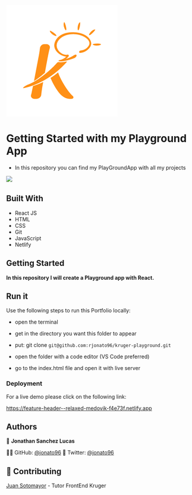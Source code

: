 <img src='src/assets/kruger.png'>

# Getting Started with my Playground App

- In this repository you can find my PlayGroundApp with all my projects

<img src='src/assets/mock.jpg'>

## Built With

- React JS 
- HTML
- CSS
- Git
- JavaScript
- Netlify

## Getting Started

**In this repository I will create a Playground app with React.**

## Run it

Use the following steps to run this Portfolio locally:

- open the terminal

- get in the directory you want this folder to appear

- put: git clone `git@github.com:rjonato96/kruger-playground.git`

- open the folder with a code editor (VS Code preferred)

- go to the index.html file and open it with live server

### Deployment

For a live demo please click on the following link:

https://feature-header--relaxed-medovik-f4e73f.netlify.app

## Authors

👤 **Jonathan Sanchez Lucas**

🧑‍💻 GitHub: [@jonato96](https://github.com/jonato96)
🐤 Twitter: [@jonato96](https://twitter.com/jonato96)

## 🤝 Contributing

[Juan Sotomayor](https://github.com/Juanse7793) - Tutor FrontEnd Kruger